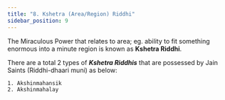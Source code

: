 ```yaml
---
title: "8. Kshetra (Area/Region) Riddhi"
sidebar_position: 9
---    
```


The Miraculous Power that relates to area; eg. ability to fit something enormous into a minute region is known as **Kshetra Riddhi**. 

There are a total 2 types of ***Kshetra Riddhis*** that are possessed by Jain Saints (Riddhi-dhaari muni) as below:  

    1. Akshinmahansik
    2. Akshinmahalay